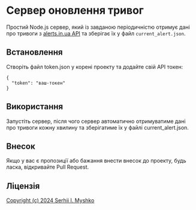 # Сервер оновлення тривог

Простий Node.js сервер, який із завданою періодичністю отримує дані про тривоги з [alerts.in.ua API](https://alerts.in.ua/) та зберігає їх у файл `current_alert.json`.

## Встановлення

Створіть файл token.json у корені проекту та додайте свій API токен:

```
{
  "token": "ваш-токен"
}
```

## Використання
Запустіть сервер, після чого сервер автоматично отримуватиме дані про тривоги кожну хвилину та зберігатиме їх у файлі current_alert.json.

## Внесок
Якщо у вас є пропозиції або бажання внести внесок до проекту, будь ласка, відкривайте Pull Request.

## Ліцензія
[Copyright (c) 2024 Serhii I. Myshko](https://github.com/sergeiown/Current_Alert/blob/main/LICENSE)
